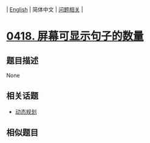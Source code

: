 
| [English](README_EN.md) | 简体中文 | [问题相关](QUESTION.md) |
# [0418. 屏幕可显示句子的数量](https://leetcode-cn.com/problems/sentence-screen-fitting/)
## 题目描述
None
## 相关话题
- [动态规划](https://leetcode-cn.com/tag/dynamic-programming)
## 相似题目

